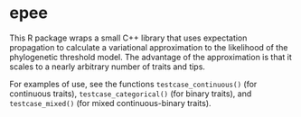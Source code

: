 # epee
This R package wraps a small C++ library that uses expectation propagation to calculate a variational approximation to the likelihood of the phylogenetic threshold model. The advantage of the approximation is that it scales to a nearly arbitrary number of traits and tips.

For examples of use, see the functions `testcase_continuous()` (for continuous traits), `testcase_categorical()` (for binary traits), and `testcase_mixed()` (for mixed continuous-binary traits).

